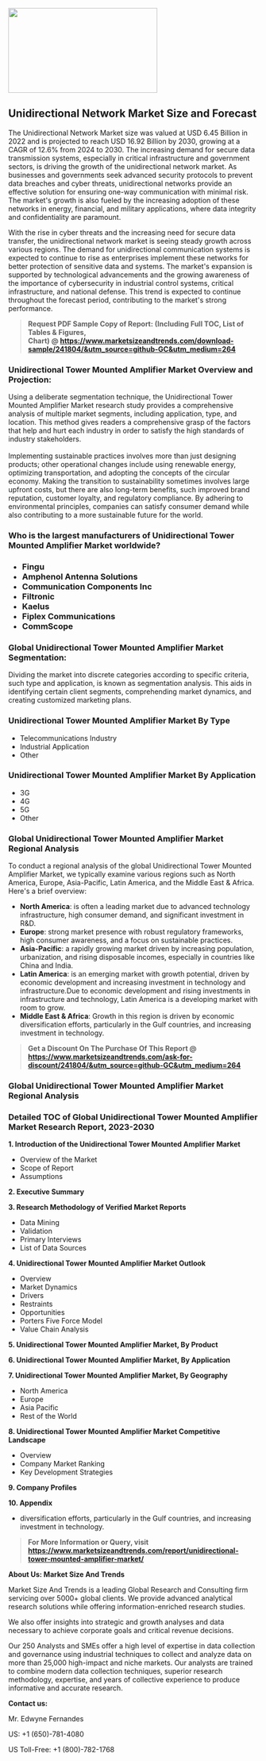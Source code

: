 <p><img class="alignnone size-medium wp-image-20088" src="https://ffe5etoiles.com/wp-content/uploads/2024/12/MST1-300x171.png" alt="" width="300" height="171" /></p><h2>Unidirectional Network Market Size and Forecast</h2><p>The Unidirectional Network Market size was valued at USD 6.45 Billion in 2022 and is projected to reach USD 16.92 Billion by 2030, growing at a CAGR of 12.6% from 2024 to 2030. The increasing demand for secure data transmission systems, especially in critical infrastructure and government sectors, is driving the growth of the unidirectional network market. As businesses and governments seek advanced security protocols to prevent data breaches and cyber threats, unidirectional networks provide an effective solution for ensuring one-way communication with minimal risk. The market's growth is also fueled by the increasing adoption of these networks in energy, financial, and military applications, where data integrity and confidentiality are paramount.</p><p>With the rise in cyber threats and the increasing need for secure data transfer, the unidirectional network market is seeing steady growth across various regions. The demand for unidirectional communication systems is expected to continue to rise as enterprises implement these networks for better protection of sensitive data and systems. The market's expansion is supported by technological advancements and the growing awareness of the importance of cybersecurity in industrial control systems, critical infrastructure, and national defense. This trend is expected to continue throughout the forecast period, contributing to the market's strong performance.</p></p><blockquote id="" class=""><strong>Request PDF Sample Copy of Report: (Including Full TOC, List of Tables &amp; Figures, Chart)&nbsp;@&nbsp;<strong><a href="https://www.marketsizeandtrends.com/download-sample/241804/&utm_source=github-GC&utm_medium=264" target="_blank">https://www.marketsizeandtrends.com/download-sample/241804/&utm_source=github-GC&utm_medium=264</a></strong></strong></blockquote><h3 id="" class="">Unidirectional Tower Mounted Amplifier Market&nbsp;Overview and Projection:</h3><p id="" class="">Using a deliberate segmentation technique, the Unidirectional Tower Mounted Amplifier Market research study provides a comprehensive analysis of multiple market segments, including application, type, and location. This method gives readers a comprehensive grasp of the factors that help and hurt each industry in order to satisfy the high standards of industry stakeholders. <br /> <br />Implementing sustainable practices involves more than just designing products; other operational changes include using renewable energy, optimizing transportation, and adopting the concepts of the circular economy. Making the transition to sustainability sometimes involves large upfront costs, but there are also long-term benefits, such improved brand reputation, customer loyalty, and regulatory compliance. By adhering to environmental principles, companies can satisfy consumer demand while also contributing to a more sustainable future for the world.</p><h3 id="" class="">Who is the largest manufacturers of&nbsp;Unidirectional Tower Mounted Amplifier Market worldwide?</h3><h3 class=""><p><ul><li>Fingu </li><li> Amphenol Antenna Solutions </li><li> Communication Components Inc </li><li> Filtronic </li><li> Kaelus </li><li> Fiplex Communications </li><li> CommScope</li></ul></p></h3><h3 id="" class="">Global&nbsp;Unidirectional Tower Mounted Amplifier Market Segmentation:</h3><p id="" class="">Dividing the market into discrete categories according to specific criteria, such type and application, is known as segmentation analysis. This aids in identifying certain client segments, comprehending market dynamics, and creating customized marketing plans.</p><h3 id="" class="">Unidirectional Tower Mounted Amplifier Market&nbsp;By Type</h3><p><p><ul><li>Telecommunications Industry</li><li> Industrial Application</li><li> Other</p></li></ul></p></p><h3 id="" class="">Unidirectional Tower Mounted Amplifier Market&nbsp;By Application</h3><p class=""><p><ul><li>3G</li><li> 4G</li><li> 5G</li><li> Other</li></ul></p></p><h3 id="" class="">Global Unidirectional Tower Mounted Amplifier Market Regional Analysis</h3><p id="" class="">To conduct a regional analysis of the global Unidirectional Tower Mounted Amplifier Market, we typically examine various regions such as North America, Europe, Asia-Pacific, Latin America, and the Middle East &amp; Africa. Here's a brief overview:</p><ul><li><strong>North America</strong>: is often a leading market due to advanced technology infrastructure, high consumer demand, and significant investment in R&amp;D.</li><li><strong>Europe</strong>: strong market presence with robust regulatory frameworks, high consumer awareness, and a focus on sustainable practices.</li><li><strong>Asia-Pacific</strong>: a rapidly growing market driven by increasing population, urbanization, and rising disposable incomes, especially in countries like China and India.</li><li><strong>Latin America</strong>: is an emerging market with growth potential, driven by economic development and increasing investment in technology and infrastructure.Due to economic development and rising investments in infrastructure and technology, Latin America is a developing market with room to grow.</li><li><strong>Middle East &amp; Africa</strong>: Growth in this region is driven by economic diversification efforts, particularly in the Gulf countries, and increasing investment in technology.</li></ul><blockquote id="" class=""><strong>Get a Discount On The Purchase Of This Report @ <strong><a href="https://www.marketsizeandtrends.com/ask-for-discount/241804/&utm_source=github-GC&utm_medium=264" target="_blank">https://www.marketsizeandtrends.com/ask-for-discount/241804/&utm_source=github-GC&utm_medium=264</a></strong></strong></blockquote><h3 id="" class="">Global Unidirectional Tower Mounted Amplifier Market Regional Analysis</h3><h3 id="" class="">Detailed TOC of Global Unidirectional Tower Mounted Amplifier Market Research Report, 2023-2030</h3><p id="" class=""><strong>1. Introduction of the Unidirectional Tower Mounted Amplifier Market</strong></p><ul><li>Overview of the Market</li><li>Scope of Report</li><li>Assumptions</li></ul><p id="" class=""><strong>2. Executive Summary</strong></p><p id="" class=""><strong>3. Research Methodology of Verified Market Reports</strong></p><ul><li>Data Mining</li><li>Validation</li><li>Primary Interviews</li><li>List of Data Sources</li></ul><p id="" class=""><strong>4. Unidirectional Tower Mounted Amplifier Market Outlook</strong></p><ul><li>Overview</li><li>Market Dynamics</li><li>Drivers</li><li>Restraints</li><li>Opportunities</li><li>Porters Five Force Model</li><li>Value Chain Analysis</li></ul><p id="" class=""><strong>5. Unidirectional Tower Mounted Amplifier Market, By Product</strong></p><p id="" class=""><strong>6. Unidirectional Tower Mounted Amplifier Market, By Application</strong></p><p id="" class=""><strong>7. Unidirectional Tower Mounted Amplifier Market, By Geography</strong></p><ul><li>North America</li><li>Europe</li><li>Asia Pacific</li><li>Rest of the World</li></ul><p id="" class=""><strong>8. Unidirectional Tower Mounted Amplifier Market Competitive Landscape</strong></p><ul><li>Overview</li><li>Company Market Ranking</li><li>Key Development Strategies</li></ul><p id="" class=""><strong>9. Company Profiles</strong></p><p id="" class=""><strong>10. Appendix</strong></p><ul><li>diversification efforts, particularly in the Gulf countries, and increasing investment in technology.</li></ul><blockquote id="" class=""><strong>For More Information or Query, visit <strong><strong><a href="https://www.marketsizeandtrends.com/report/unidirectional-tower-mounted-amplifier-market/" target="_blank">https://www.marketsizeandtrends.com/report/unidirectional-tower-mounted-amplifier-market/</a></strong></strong></strong></blockquote><p id="" class=""><strong>About Us: Market Size And Trends</strong></p><p id="" class="">Market Size And Trends is a leading Global Research and Consulting firm servicing over 5000+ global clients. We provide advanced analytical research solutions while offering information-enriched research studies.</p><p id="" class="">We also offer insights into strategic and growth analyses and data necessary to achieve corporate goals and critical revenue decisions.</p><p id="" class="">Our 250 Analysts and SMEs offer a high level of expertise in data collection and governance using industrial techniques to collect and analyze data on more than 25,000 high-impact and niche markets. Our analysts are trained to combine modern data collection techniques, superior research methodology, expertise, and years of collective experience to produce informative and accurate research.</p><p id="" class=""><strong>Contact us:</strong></p><p id="" class="">Mr. Edwyne Fernandes</p><p id="" class="">US: +1 (650)-781-4080</p><p id="" class="">US Toll-Free: +1 (800)-782-1768</p>
